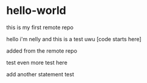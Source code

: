 # hello-world
this is my first remote repo

hello i'm nelly and this is a test uwu
[code starts here]

added from the remote repo
 
 test
 even more test here

 add another statement test